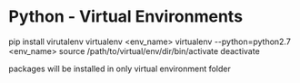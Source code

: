 # Python - Virtual Environments

pip install virutalenv
virtualenv <env_name>
virtualenv --python=python2.7 <env_name>
source /path/to/virtual/env/dir/bin/activate
deactivate


packages will be installed in only virtual environment folder


